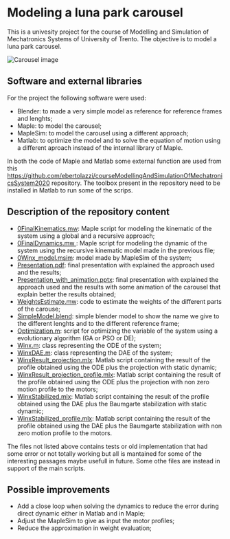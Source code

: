 # Modeling a luna park carousel
This is a univesity project for the course of Modelling and Simulation of Mechatronics Systems of University of Trento. The objective is to model a luna park carousel.

![Carousel image](https://github.com/MesSem/Modeling2020/blob/master/carousel.jpeg)

## Software and external libraries

For the project the following software were used:

* Blender: to made a very simple model as reference for reference frames and lenghts;
* Maple: to model the carousel;
* MapleSim: to model the carousel using a different approach;
* Matlab: to optimize the model and to solve the equation of motion using a different aproach instead of the internal library of Maple. 

In both the code of Maple and Matlab some external function are used from this https://github.com/ebertolazzi/courseModellingAndSimulationOfMechatronicsSystem2020 repository. The toolbox present in the repository need to be installed in Matlab to run some of the scrips.

## Description of the repository content


* [0FinalKinematics.mw](0FinalKinematics.mw): Maple script for modeling the kinematic of the system using a global and a recursive approach;
* [0FinalDynamics.mw ](0FinalDynamics.mw): Maple script for modeling the dynamic of the system using the recursive kinematic model made in the previous file;
* [0Winx_model.msim](0Winx_model.msim): model made by MapleSim of the system;
* [Presentation.pdf](Presentation.pdf): final presentation with explained the approach used and the results;
* [Presentation_with_animation.pptx](Presentation_with_animation.pptx): final presentation with explained the approach used and the results with some animation of the carousel that explain better the results obtained;
* [WeightsEstimate.mw](WeightsEstimate.mw): code to estimate the weights of the different parts of the carouse;
* [SimpleModel.blend](3dModelBlender/SimpleModel.blend): simple blender model to show the name we give to the different lenghts and to the different reference frame;
* [Optimization.m](Optimization/Optimization.m): script for optimizing the variable of the system using a evolutionary algorithm (GA or PSO or DE);
* [Winx.m](Matlab/Winx.m): class representing the ODE of the system;
* [WinxDAE.m](Matlab/WinxDAE.m): class representing the DAE of the system;
* [WinxResult_projection.mlx](Matlab/WinxResult_projection.mlx): Matlab script containing the result of the profile obtained using the ODE plus the projection with static dynamic;
* [WinxResult_projection_profile.mlx](Matlab/WinxResult_projection_profile.mlx): Matlab script containing the result of the profile obtained using the ODE plus the projection with non zero motion profile to the motors;
* [WinxStabilized.mlx](Matlab/WinxStabilized.mlx): Matlab script containing the result of the profile obtained using the DAE plus the Baumgarte stabilization with static dynamic;
* [WinxStabilized_profile.mlx](Matlab/WinxStabilized_profile.mlx): Matlab script containing the result of the profile obtained using the DAE plus the Baumgarte stabilization with non zero motion profile to the motors.

The files not listed above contains tests or old implementation that had some error or not totally working but all is mantained for some of the interesting passages maybe usefull in future. Some othe files are instead in support of the main scripts. 

## Possible improvements

* Add a close loop when solving the dynamics to reduce the error during direct dynamic either in Matlab and in Maple;
* Adjust the MapleSim to give as input the motor profiles;
* Reduce the approximation in weight evaluation;
